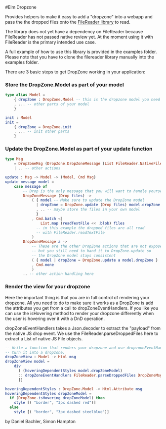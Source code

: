 #Elm Dropzone

Provides helpers to make it easy to add a "dropzone" into a webapp and pass the the dropped files onto the [FileReader library](https://github.com/simonh1000/file-reader) to read.

The library does not yet have a dependency on FileReader because FileReader has not passed native review yet. At the moment using it with FileReader is the primary intended use case.

A full example of how to use this library is provided in the examples folder. Please note that you have to clone the filereader library manually into the examples folder.

There are 3 basic steps to get DropZone working in your application:

### Store the DropZone.Model as part of your model

```elm
type alias Model =
    { dropZone : DropZone.Model -- this is the dropzone model you need to store
    , ... -- other parts of your model
    }

init : Model
init =
    { dropZone = DropZone.init
    , ... -- init other parts
    }
```

### Update the DropZone.Model as part of your update function
```elm
type Msg
    = DropZoneMsg (DropZone.DropZoneMessage (List FileReader.NativeFile))
    | .. -- other actions

update : Msg -> Model -> (Model, Cmd Msg)
update message model =
    case message of
        -- Drop is the only message that you will want to handle yourself as well
        DropZoneMessage (Drop files) ->
            ( { model -- Make sure to update the DropZone model
              | dropZone = DropZone.update (Drop files) model.dropZone
              , .. -- maybe store the files in your own model
              }
            , Cmd.batch <|
                List.map (readTextFile << .blob) files
              -- in this example the dropped files are all read
              -- with FileReader.readTextFile
            )
        DropZoneMessage a ->
            -- These are the other DropZone actions that are not exposed,
            -- but you still need to hand it to DropZone.update so
            -- the DropZone model stays consistent
            ( { model | dropZone = DropZone.update a model.dropZone }
            , Cmd.none
            )
        .. -- other action handling here
```
### Render the view for your dropzone

Here the important thing is that you are in full control of rendering your dropzone. All you need
to do to make sure it works as a DropZone is add the attributes you get from a call to
dropZoneEventHandlers. If you like you can use the isHovering method to render your dropzone
differently when the user is hovering over it with a DnD operation.

dropZoneEventHandlers takes a Json.decoder to extract the "payload" from the native JS drop event.
We use the FileReader.parseDroppedFiles here to extract a List of native JS File objects.

```elm
-- Write a function that renders your dropzone and use dropzoneEventHandlers to
-- turn it into a dropzone.
dropZoneView : Model -> Html msg
dropZoneView model =
    div
      ( (hoveringDependentStyles model.dropZoneModel)
      :: dropZoneEventHandlers FileReader.parseDroppedFiles DropZoneMsg)
      []

hoveringDependentStyles : DropZone.Model -> Html.Attribute msg
hoveringDependentStyles dropZoneModel =
  if (DropZone.isHovering dropZoneModel) then
    style [( "border", "3px dashed red")]
  else
    style [( "border", "3px dashed steelblue")]
```

by Daniel Bachler, Simon Hampton
